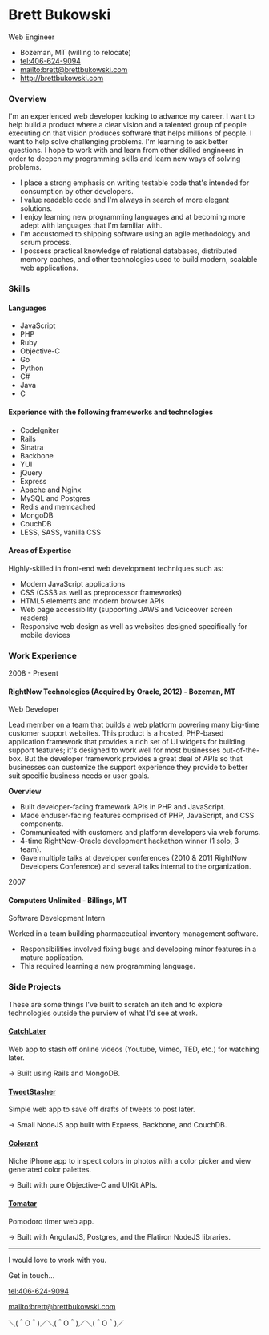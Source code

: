 # Brett Bukowski

Web Engineer

- Bozeman, MT (willing to relocate)
- <tel:406-624-9094>
- <mailto:brett@brettbukowski.com>
- <http://brettbukowski.com>

### Overview

I'm an experienced web developer looking to advance my career. I want to help build a product where a clear vision and a talented group of people executing on that vision produces software that helps millions of people. I want to help solve challenging problems. I'm learning to ask better questions. I hope to work with and learn from other skilled engineers in order to deepen my programming skills and learn new ways of solving problems.

* I place a strong emphasis on writing testable code that's intended for consumption by other developers.
* I value readable code and I'm always in search of more elegant solutions.
* I enjoy learning new programming languages and at becoming more adept with languages that I'm familiar with.
* I'm accustomed to shipping software using an agile methodology and scrum process.
* I possess practical knowledge of relational databases, distributed memory caches, and other technologies used to build modern, scalable web applications.

### Skills

#### Languages

* JavaScript
* PHP
* Ruby
* Objective-C
* Go
* Python
* C#
* Java
* C

#### Experience with the following frameworks and technologies

* CodeIgniter
* Rails
* Sinatra
* Backbone
* YUI
* jQuery
* Express
* Apache and Nginx
* MySQL and Postgres
* Redis and memcached
* MongoDB
* CouchDB
* LESS, SASS, vanilla CSS

#### Areas of Expertise

Highly-skilled in front-end web development techniques such as:

*   Modern JavaScript applications
*   CSS (CSS3 as well as preprocessor frameworks)
*   HTML5 elements and modern browser APIs
*   Web page accessibility (supporting JAWS and Voiceover screen readers)
*   Responsive web design as well as websites designed specifically for mobile devices

### Work Experience


2008 - Present

#### RightNow Technologies (Acquired by Oracle, 2012) - Bozeman, MT

Web Developer

Lead member on a team that builds a web platform powering many big-time customer support websites. This product is a hosted, PHP-based application framework that provides a rich set of UI widgets for building support features; it's designed to work well for most businesses out-of-the-box. But the developer framework provides a great deal of APIs so that businesses can customize the support experience they provide to better suit specific business needs or user goals.

**Overview**

* Built developer-facing framework APIs in PHP and JavaScript.
* Made enduser-facing features comprised of PHP, JavaScript, and CSS components.
* Communicated with customers and platform developers via web forums.
* 4-time RightNow-Oracle development hackathon winner (1 solo, 3 team).
* Gave multiple talks at developer conferences (2010 & 2011 RightNow Developers Conference) and several talks internal to the organization.


2007

#### Computers Unlimited - Billings, MT

Software Development Intern

Worked in a team building pharmaceutical inventory management software.

* Responsibilities involved fixing bugs and developing minor features in a mature application.
* This required learning a new programming language.

### Side Projects

These are some things I've built to scratch an itch and to explore technologies outside the purview of what I'd see at work.

#### [CatchLater](https://catchlater.com)

Web app to stash off online videos (Youtube, Vimeo, TED, etc.) for watching later.

→ Built using Rails and MongoDB.

#### [TweetStasher](http://tweetstasher.com)

Simple web app to save off drafts of tweets to post later.

→ Small NodeJS app built with Express, Backbone, and CouchDB.

#### [Colorant](http://colorantapp.com)

Niche iPhone app to inspect colors in photos with a color picker and view generated color palettes.

→ Built with pure Objective-C and UIKit APIs.

#### [Tomatar](http://tomatar.com)

Pomodoro timer web app.

→ Built with AngularJS, Postgres, and the Flatiron NodeJS libraries.


*****

I would love to work with you.

Get in touch...

<tel:406-624-9094>

<mailto:brett@brettbukowski.com>

＼(＾O＾)／＼(＾O＾)／＼(＾O＾)／
